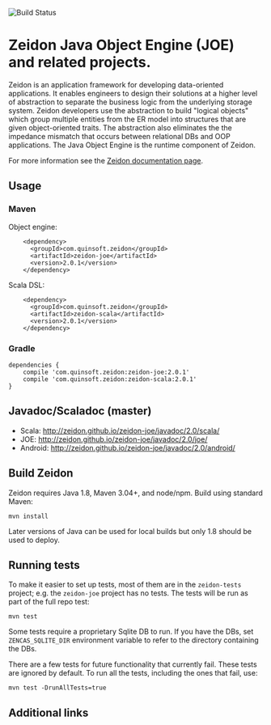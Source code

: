 ![Build Status](https://github.com/zeidon/zeidon-joe/actions/workflows/ci.yml/badge.svg)

# Zeidon Java Object Engine (JOE) and related projects.

Zeidon is an application framework for developing data-oriented applications.  It enables engineers to design their solutions at a higher level of abstraction to separate the business logic from the underlying storage system.  Zeidon developers use the abstraction to build "logical objects" which group multiple entities from the ER model into structures that are given object-oriented traits.  The abstraction also eliminates the the impedance mismatch that occurs between relational DBs and OOP applications.  The Java Object Engine is the runtime component of Zeidon.

For more information see the [Zeidon documentation page](http://zeidon.github.io/zeidon-joe).

## Usage

### Maven

Object engine:

```
    <dependency>
      <groupId>com.quinsoft.zeidon</groupId>
      <artifactId>zeidon-joe</artifactId>
      <version>2.0.1</version>
    </dependency>
```

Scala DSL:

```
    <dependency>
      <groupId>com.quinsoft.zeidon</groupId>
      <artifactId>zeidon-scala</artifactId>
      <version>2.0.1</version>
    </dependency>
```

### Gradle

```
dependencies {
    compile 'com.quinsoft.zeidon:zeidon-joe:2.0.1'
    compile 'com.quinsoft.zeidon:zeidon-scala:2.0.1'
}
```

## Javadoc/Scaladoc (master)

* Scala: http://zeidon.github.io/zeidon-joe/javadoc/2.0/scala/
* JOE: http://zeidon.github.io/zeidon-joe/javadoc/2.0/joe/
* Android: http://zeidon.github.io/zeidon-joe/javadoc/2.0/android/

## Build Zeidon

Zeidon requires Java 1.8, Maven 3.04+, and node/npm.  Build using standard Maven:

```
mvn install
```

Later versions of Java can be used for local builds but only 1.8 should be used to deploy.

## Running tests

To make it easier to set up tests, most of them are in the `zeidon-tests` project; e.g. the `zeidon-joe` project has no tests.  The tests will be run as part of the full repo test:

`mvn test`

Some tests require a proprietary Sqlite DB to run.  If you have the DBs, set `ZENCAS_SQLITE_DIR` environment variable to refer to the directory containing the DBs.

There are a few tests for future functionality that currently fail.  These tests are ignored by default.  To run all the tests, including the ones that fail, use:

`mvn test -DrunAllTests=true`

## Additional links
